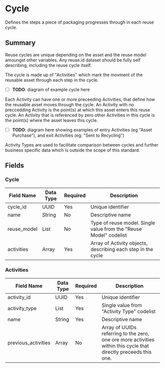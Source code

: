 # Cycle

Defines the steps a piece of packaging progresses through in each reuse cycle.

## Summary

Reuse cycles are unique depending on the asset and the reuse model amoungst other variables. Any reuse.id dataset should be fully self describing, including the reuse cycle itself.

The cycle is made up of "Activities" which mark the movment of the reusable asset through each step in the cycle. 

- [ ] **TODO**: diagram of example cycle here

Each Activity can have one or more preceeding Activities, that define how the reusable asset moves through the cycle. An Activity with no preccedding Activity is the point(s) at which this asset enters this reuse cycle. An Activity that is referenced by zero other Activities in this cycle is the point(s) where the asset leaves this cycle.

- [ ] **TODO**: diagram here showing examples of entry Activities (eg "Asset Purchase"), and exit Activities (eg: "Sent to Recycling")

Activity Types are used to facilitate comparison between cycles and further business specific data which is outside the scope of this standard.

## Fields

### Cycle

Field Name | Data Type | Required | Description
---------- | --------- | -------- | -----------
|cycle_id|UUID|Yes|Unique identifier|
|name|String|No|Descriptive name|
|reuse_model|List|No|Type of reuse model. Single value from the "Reuse Model" codelist|
|activities|Array|Yes|Array of Activity objects, describing each step in the cycle|

### Activities

Field Name | Data Type | Required | Description
---------- | --------- | -------- | -----------
|activity_id|UUID|Yes|Unique identifier|
|activity_type|List|Yes|Single value from "Activity Type" codelist|
|name|String|Yes|Descriptive name|
|previous_activities|Array|No|Array of UUIDs referring to the zero, one ore more activities within this cycle that directly preceeds this one. |
